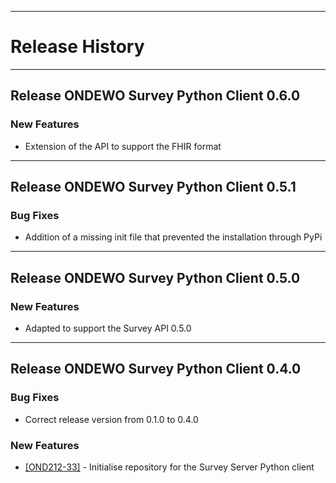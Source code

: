 *****************
# Release History
*****************

## Release ONDEWO Survey Python Client 0.6.0
### New Features
 * Extension of the API to support the FHIR format

*****************

## Release ONDEWO Survey Python Client 0.5.1
### Bug Fixes
 * Addition of a missing init file that prevented the installation through PyPi

*****************
## Release ONDEWO Survey Python Client 0.5.0
### New Features
 * Adapted to support the Survey API 0.5.0

*****************
## Release ONDEWO Survey Python Client 0.4.0

### Bug Fixes
 * Correct release version from 0.1.0 to 0.4.0

### New Features
* [[OND212-33]](https://ondewo.atlassian.net/browse/OND212-33) - Initialise repository for the Survey Server Python client

